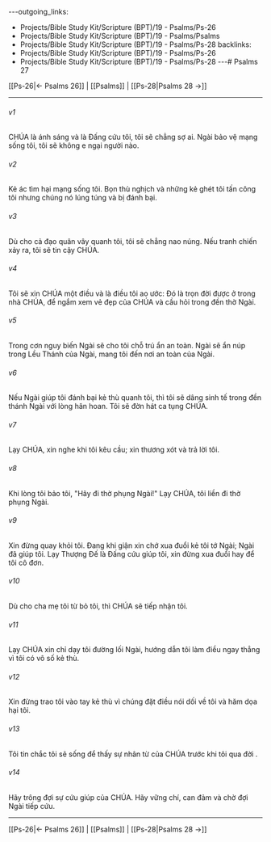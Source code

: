 ---outgoing_links:
  - Projects/Bible Study Kit/Scripture (BPT)/19 - Psalms/Ps-26
  - Projects/Bible Study Kit/Scripture (BPT)/19 - Psalms/Psalms
  - Projects/Bible Study Kit/Scripture (BPT)/19 - Psalms/Ps-28
backlinks:
  - Projects/Bible Study Kit/Scripture (BPT)/19 - Psalms/Ps-26
  - Projects/Bible Study Kit/Scripture (BPT)/19 - Psalms/Ps-28
---# Psalms 27

[[Ps-26|← Psalms 26]] | [[Psalms]] | [[Ps-28|Psalms 28 →]]
***



###### v1 
CHÚA là ánh sáng và là Đấng cứu tôi, tôi sẽ chẳng sợ ai. Ngài bảo vệ mạng sống tôi, tôi sẽ không e ngại người nào. 

###### v2 
Kẻ ác tìm hại mạng sống tôi. Bọn thù nghịch và những kẻ ghét tôi tấn công tôi nhưng chúng nó lúng túng và bị đánh bại. 

###### v3 
Dù cho cả đạo quân vây quanh tôi, tôi sẽ chẳng nao núng. Nếu tranh chiến xảy ra, tôi sẽ tin cậy CHÚA. 

###### v4 
Tôi sẽ xin CHÚA một điều và là điều tôi ao ước: Đó là trọn đời được ở trong nhà CHÚA, để ngắm xem vẻ đẹp của CHÚA và cầu hỏi trong đền thờ Ngài. 

###### v5 
Trong cơn nguy biến Ngài sẽ cho tôi chỗ trú ẩn an toàn. Ngài sẽ ẩn núp trong Lều Thánh của Ngài, mang tôi đến nơi an toàn của Ngài. 

###### v6 
Nếu Ngài giúp tôi đánh bại kẻ thù quanh tôi, thì tôi sẽ dâng sinh tế trong đền thánh Ngài với lòng hân hoan. Tôi sẽ đờn hát ca tụng CHÚA. 

###### v7 
Lạy CHÚA, xin nghe khi tôi kêu cầu; xin thương xót và trả lời tôi. 

###### v8 
Khi lòng tôi bảo tôi, "Hãy đi thờ phụng Ngài!" Lạy CHÚA, tôi liền đi thờ phụng Ngài. 

###### v9 
Xin đừng quay khỏi tôi. Đang khi giận xin chớ xua đuổi kẻ tôi tớ Ngài; Ngài đã giúp tôi. Lạy Thượng Đế là Đấng cứu giúp tôi, xin đừng xua đuổi hay để tôi cô đơn. 

###### v10 
Dù cho cha mẹ tôi từ bỏ tôi, thì CHÚA sẽ tiếp nhận tôi. 

###### v11 
Lạy CHÚA xin chỉ dạy tôi đường lối Ngài, hướng dẫn tôi làm điều ngay thẳng vì tôi có vô số kẻ thù. 

###### v12 
Xin đừng trao tôi vào tay kẻ thù vì chúng đặt điều nói dối về tôi và hăm dọa hại tôi. 

###### v13 
Tôi tin chắc tôi sẽ sống để thấy sự nhân từ của CHÚA trước khi tôi qua đời . 

###### v14 
Hãy trông đợi sự cứu giúp của CHÚA. Hãy vững chí, can đảm và chờ đợi Ngài tiếp cứu.

***
[[Ps-26|← Psalms 26]] | [[Psalms]] | [[Ps-28|Psalms 28 →]]
